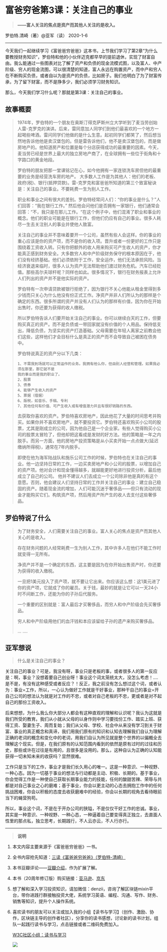 # 富爸穷爸第3课：关注自己的事业

> **——富人关注的焦点是资产而其他人关注的是收入。**

 罗伯特.清崎（著）@亚军（读） 2020-1-6



------

今天我们一起继续学习《富爸爸穷爸爸》这本书，上节我们学习了第2章“为什么要教授财务知识”，罗伯特和他的小伙伴迈克都早早的提前退休，实现了财富自由。我么能通过一些图表对比了解了资产和负债的现金流模式图，以及富人、中产阶级、穷人的现金流图，可以很清楚的知道，富人永远在购置资产，而中产和穷人在不断购买负债，或者自以为是资产的负债，比如房子。我们也明白了为了财富传承，为了留下财富，而不是挣多少，我们必须学习财务知识。

那么，今天我们学习什么呢？那就是第3课：关注自己的事业。



## **故事概要**

> 1974年，罗伯特的一个朋友在奥斯汀得克萨斯州立大学听到了麦当劳创始人雷-克罗克的演讲。后来，雷同意加人同学们到他们最喜欢的一个地方一起喝些啤酒。雷问同学们他做的是什么生意。起初同学们都笑了，然后想当然地告诉他他是卖汉堡包的。但是雷告诉他们，他不是卖汉堡包的，而是做房地产的。他知道房产和位置是每个分店获得成功的最重要的因素。今天，麦当劳已经是世界上最大的独立房地产商了，在全球拥有一些位于街角和十字路口的黄金地段。
>
> 罗伯特的朋友把那一堂课铭记在心，如今他拥有一家连锁洗车房但他的最重要的业务是经营洗车房的地产。
> 大多数人工作是为其他人：他们的老板、政府(税)、银行(抵押贷款)。雷-克罗克和富爸爸所知道的第三个致富秘诀是：关注自己的事业。不要耗费一生为别人工作。
>
> 职业和事业之间有很大的差别。罗伯特经常问人们：“你的事业是什么？”人们回答：“我在银行工作。”  然后他会问他们是否拥有一家银行，他们通常会回答：“不，我只是在那儿工作。“在这个例子中，他们混淆了职业和事业的概念。他们的职业可能是在银行工作，但他们仍应有自己的事业。很多人耗尽一生去关注别人的事业并使他人致富。
>
> 关注自己的事业并不意味着要开一个公司，虽然有些人会这样。你的事业的重心应该是你的资产项，而不是你的收入项。晋升或者一份更好的工作只是围绕着工资收入转。只有你把额外的收人用来购买可产生收人的资产，你才能真正感到财务安全。大多数穷人和中产阶级财务保守的根本原因在于，他们没有经挤基础。他们必须依附于工作，安全运作，他们无法承担风险。当经济衰退来临时，很多人认为资产无法帮助他们渡过财务危机。汽车已经贬值。那些高尔夫球杆呢？同样也如此。很多情况下，银行在财务报表上允许人们列出的资产并不是他实际的资产。
>
> 罗伯特有一次申请贷款被银行拒绝了，因为银行不关心他能从租金里得到多少钱而只关心为什么他没有份正式工作。净资产并非人们所认为的那样是个确定的东西。很多所谓的资产并没有人们认为的那样有价值，因为你在开始出售时，你还要为获得的收人缴税。
>
> 所以罗伯特告诉人们要开始关注自己的事业。你可以继续白天的工作，但要购买真正的资产。而不是负债或一带回家就没有价值的个人用品。保持低支出，降低负债，为坚实的资产打造基础。父母需要在年轻人离家之前教会他们这些，这样他们才会目标什么是真正的资产而不会导致自己被困在债务中。
>
> 罗伯特说真正的资产分以下几类：
>
> ```
> 1、不需我到场就可以正常运作的业务。我拥有他么你，但由别人经营和管理。如果我必须在那里，那它就不是
> 我的事业而是我的职业了。
> 2、股票
> 3、债券
> 4、能够产生收入的资产
> 5、票据（借据）
> 6、版税，如音乐、手稿、专利
> 7、其他任何有价值、可产生收入或有增值潜力并且有很好销路的东西。 
> ```
>
> 去获取你喜欢的资产。罗伯特喜欢房地产，因此他花了大量的时间思考并购买。如果你并不喜欢房地产，就不要投资它。罗伯特还喜欢购买小公司的股票，尤其是刚成立的公司，因为他自己是一个企业家。有些人觉得购买小公司的股票太冒险了，但他却把这看成是发财的好方法。他的策略是一年之内脱手。而另一方面，他的房地产投资策略是从小买卖开始一点点做大(延迟缴纳所得税)，通常在7年内脱手。
>
> 即使在他为海军陆战队和施乐公司工作的时候，罗伯特也在关注自己的事业。他一边坚持日常的工作，一边买卖房地产和小公司的股票，以增加自己的资产项。他对会计和现金懂得越多，就越能更好地进行投资分析，最后他成立了自己的公司。
> 他并不建议人们去成立一个公司除非他是真的有这个意愿。否则，他会建议人们坚持日常的工作并关注自己的事业：建立自己稳固的资产。随着现金流的增加，人们可能沉迷于奢侈品——但只有流动的现金才能购买它们。构筑资产项，然后用资产所产生的收人去支付这些奢侈品。



## **罗伯特说了什么**

> 为了财务安全，人们需要关注自己的事业。富人关心的焦点是资产而其他人关心的是收入。
>
> 存在财务问题的人经常耗费一生为别人工作，其中许多人在他们不能工作时就变得一无所有。
>
> 净资产并不是一个确定的东西，这主要是因为在你开始出售资产时，你还要为获得的收入缴税。
>
> 一旦把1美元投入了资产项，就不要让它出来。你应该这么想：这1美元进了你的资产项，它就成了你的雇员。关于钱，最妙的就是让它可以一天24小时不间断工作，还能为你的子孙后代服务。
>
> 一个重要的区别就是：富人最后才买奢侈品，而穷人和中产阶级会先买奢侈品。
>
> 穷人和中产阶级用他们的血汗钱和本应该留给子孙的遗产来购买奢侈品。
>
> ... ....



## 亚军想说

> 什么是关注自己的事业？

关注自己的事业？可是，我没有呀，事业只是老板的事，或者很多人的第一反应是：啊，事业？没想着要自己创业呀！事业这个词太笼统太大，没怎么考虑！....是不是，有没有这种感受或者反应？！反正，我之前没有怎么想过这个词，或者认为：事业=工作，所以，一心认为做好工作就是干好事业，那种干自己的事业=开自己公司的想法认为就是对工作的不忠，或者对自己老板的不忠，更或者是对不起自己的那份工资收入。

后来想想，为什么我么你大部分人都会有这种直观的理解和认识呢？我认为这就是我们所受的教育。我们从小就从父母的以身作则中学习要找份工作、踏实上班、获得工资、娶妻生子、周而复始；我们从父母、学校、社会中从来没有学习到关于财富、事业的真正概念和真谛，我们用我们原有的知识和认知去理解我们自认为理解正确的老词的概念和变化中的老词，用我们自认为所见就是整个世界的以偏概全去理解这个现实。但是，在我们原有的认知范围内看到的依然是原有过时的过往和历史，那些或许在过往是有用的，且很多是没用的。那么，这种自认为正确的认知能获得一切未知未来的收获吗？显然很难。

工作只是当下的工作，事业才是我们长久用心的唯一。这是一种意识、一种视野、一种心态。因为一切基于事业的想法与行动都是主动、积极、长期的。基于事业，你会觉得工作是一种使自己获取长期事业能力的技能，任何的酸甜苦辣、荣辱与共都是对自己事业之心的磨难；基于事业，你会以更主动的心态去拥抱工作中的任何挑战困难，你会以积极的态度去收获磨难中的经验，你会以长期的视角去看待眼前当下的蝇营狗苟。

所以，事业这个词，不是在于开办公司的狭隘，不是仅仅干好工作的忠诚。事业，其实是一种意识、一种视野、一种心态，一种逼着自己要变得真正独立，去直面人性里的那点私，独立思考，长期践行，不人云亦云，不人行亦行。



------

> **说明**

1. 本文内容主要来源于《富爸爸穷爸爸》一书。

2. 全书内容抢先知道：[三读《富爸爸穷爸爸》（罗伯特-清崎）](https://w3c.group/c/1578042683991669)

3. 本书豆瓣评论——[豆瓣介绍](https://book.douban.com/subject/3291111/)，作为扩展了解。

4. 本书（20周年修订版）购买链接：[亚马逊](https://www.amazon.cn/b?node=1941075071&ref=cn_ags_top_nav_item_658399051_merchandised-search-top-3)、[京东](https://item.jd.com/28788556670.html)

5. 想了解和深入学习投资知识，请加微信：denzii，咨询了解区块链mixin平台，带你进践行群接触投资大佬，系统学习英语、编程、沟通、写作、财务、销售等知识，提升个人操作系统。

6. 喜欢读书的朋友可以关注或加入我的小组【读书与学习】（创作、激励、协作，区块链主导的创作者社区），分享你的读书感想，讨论新的读书计划，组队一起践行读书与学习，点击链接或者二维码免费加入。

   [W3C社区小组：读书与学习 ](https://w3c.group/g/1124622/join?ref=2307e1c2) 

   ![](E:/study/GitHub/RichDadandPoorDad/pic/0read.jpg)

